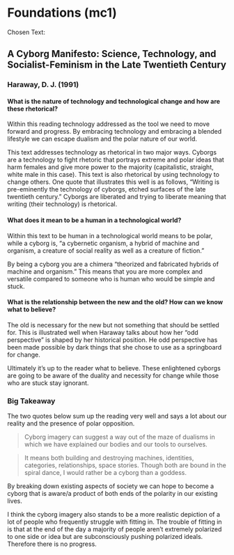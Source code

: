 # Foundations (mc1) #

Chosen Text:
## A Cyborg Manifesto: Science, Technology, and Socialist-Feminism in the Late Twentieth Century ##
### Haraway, D. J. (1991) ###

#### What is the nature of technology and technological change and how are these rhetorical? ####

Within this reading technology addressed as the tool we need to move forward and progress. By embracing technology and embracing a blended lifestyle we can escape dualism and the polar nature of our world. 

This text addresses technology as rhetorical in two major ways. Cyborgs are a technology to fight rhetoric that portrays extreme and polar ideas that harm females and give more power to the majority (capitalistic, straight, white male in this case). This text is also rhetorical by using technology to change others. One quote that illustrates this well is as follows, “Writing is pre-eminently the technology of cyborgs, etched surfaces of the late twentieth century.” Cyborgs are liberated and trying to liberate meaning that writing (their technology) is rhetorical. 

#### What does it mean to be a human in a technological world? ####

Within this text to be human in a technological world means to be polar, while a cyborg is, “a cybernetic organism, a hybrid of machine and organism, a creature of social reality as well as a creature of fiction.” 

By being a cyborg you are a chimera “theorized and fabricated hybrids of machine and organism.” This means that you are more complex and versatile compared to someone who is human who would be simple and stuck. 

#### What is the relationship between the new and the old? How can we know what to believe? ####

The old is necessary for the new but not something that should be settled for. This is illustrated well when Haraway talks about how her “odd perspective” is shaped by her historical position. He odd perspective has been made possible by dark things that she chose to use as a springboard for change.

Ultimately it’s up to the reader what to believe. These enlightened cyborgs are going to be aware of the duality and necessity for change while those who are stuck stay ignorant. 


### Big Takeaway ###
The two quotes below sum up the reading very well and says a lot about our reality and the presence of polar opposition.

> Cyborg imagery can suggest a way out of the maze of dualisms in which we have explained our bodies and our tools to ourselves.

> It means both building and destroying machines, identities, categories, relationships, space stories. Though both are bound in the spiral dance, I would rather be a cyborg than a goddess.

By breaking down existing aspects of society we can hope to become a cyborg that is aware/a product of both ends of the polarity in our existing lives.

I think the cyborg imagery also stands to be a more realistic depiction of a lot of people who frequently struggle with fitting in. The trouble of fitting in is that at the end of the day a majority of people aren’t extremely polarized to one side or idea but are subconsciously pushing polarized ideals. Therefore there is no progress. 




